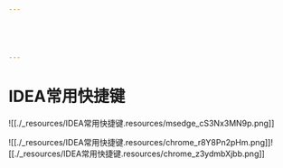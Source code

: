 ```yaml
---





---
```


# IDEA常用快捷键


![[./_resources/IDEA常用快捷键.resources/msedge_cS3Nx3MN9p.png]]

![[./_resources/IDEA常用快捷键.resources/chrome_r8Y8Pn2pHm.png]]![[./_resources/IDEA常用快捷键.resources/chrome_z3ydmbXjbb.png]]

